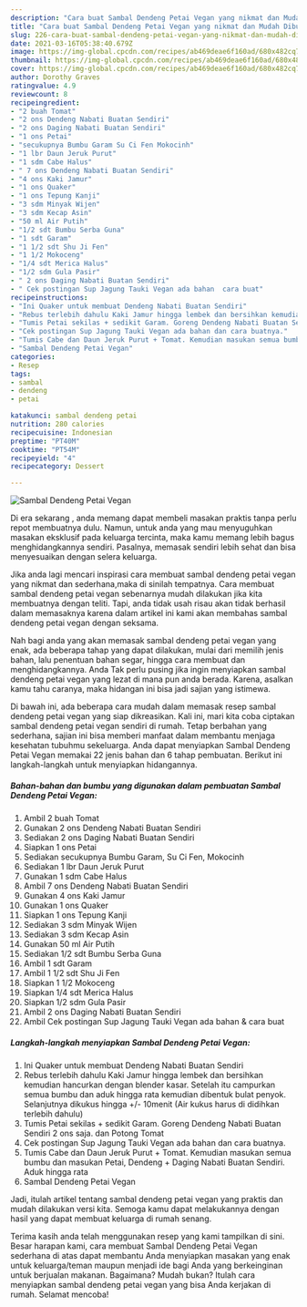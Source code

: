```yaml
---
description: "Cara buat Sambal Dendeng Petai Vegan yang nikmat dan Mudah Dibuat"
title: "Cara buat Sambal Dendeng Petai Vegan yang nikmat dan Mudah Dibuat"
slug: 226-cara-buat-sambal-dendeng-petai-vegan-yang-nikmat-dan-mudah-dibuat
date: 2021-03-16T05:38:40.679Z
image: https://img-global.cpcdn.com/recipes/ab469deae6f160ad/680x482cq70/sambal-dendeng-petai-vegan-foto-resep-utama.jpg
thumbnail: https://img-global.cpcdn.com/recipes/ab469deae6f160ad/680x482cq70/sambal-dendeng-petai-vegan-foto-resep-utama.jpg
cover: https://img-global.cpcdn.com/recipes/ab469deae6f160ad/680x482cq70/sambal-dendeng-petai-vegan-foto-resep-utama.jpg
author: Dorothy Graves
ratingvalue: 4.9
reviewcount: 8
recipeingredient:
- "2 buah Tomat"
- "2 ons Dendeng Nabati Buatan Sendiri"
- "2 ons Daging Nabati Buatan Sendiri"
- "1 ons Petai"
- "secukupnya Bumbu Garam Su Ci Fen Mokocinh"
- "1 lbr Daun Jeruk Purut"
- "1 sdm Cabe Halus"
- " 7 ons Dendeng Nabati Buatan Sendiri"
- "4 ons Kaki Jamur"
- "1 ons Quaker"
- "1 ons Tepung Kanji"
- "3 sdm Minyak Wijen"
- "3 sdm Kecap Asin"
- "50 ml Air Putih"
- "1/2 sdt Bumbu Serba Guna"
- "1 sdt Garam"
- "1 1/2 sdt Shu Ji Fen"
- "1 1/2 Mokoceng"
- "1/4 sdt Merica Halus"
- "1/2 sdm Gula Pasir"
- " 2 ons Daging Nabati Buatan Sendiri"
- " Cek postingan Sup Jagung Tauki Vegan ada bahan  cara buat"
recipeinstructions:
- "Ini Quaker untuk membuat Dendeng Nabati Buatan Sendiri"
- "Rebus terlebih dahulu Kaki Jamur hingga lembek dan bersihkan kemudian hancurkan dengan blender kasar. Setelah itu campurkan semua bumbu dan aduk hingga rata kemudian dibentuk bulat penyok. Selanjutnya dikukus hingga +/- 10menit (Air kukus harus di didihkan terlebih dahulu)"
- "Tumis Petai sekilas + sedikit Garam. Goreng Dendeng Nabati Buatan Sendiri 2 ons saja. dan Potong Tomat"
- "Cek postingan Sup Jagung Tauki Vegan ada bahan dan cara buatnya."
- "Tumis Cabe dan Daun Jeruk Purut + Tomat. Kemudian masukan semua bumbu dan masukan Petai, Dendeng + Daging Nabati Buatan Sendiri. Aduk hingga rata"
- "Sambal Dendeng Petai Vegan"
categories:
- Resep
tags:
- sambal
- dendeng
- petai

katakunci: sambal dendeng petai 
nutrition: 280 calories
recipecuisine: Indonesian
preptime: "PT40M"
cooktime: "PT54M"
recipeyield: "4"
recipecategory: Dessert

---
```



![Sambal Dendeng Petai Vegan](https://img-global.cpcdn.com/recipes/ab469deae6f160ad/680x482cq70/sambal-dendeng-petai-vegan-foto-resep-utama.jpg)

Di era  sekarang , anda memang dapat membeli masakan praktis tanpa perlu repot membuatnya dulu. Namun, untuk anda yang mau menyuguhkan masakan eksklusif pada keluarga tercinta, maka kamu memang lebih bagus menghidangkannya sendiri. Pasalnya, memasak sendiri lebih sehat dan bisa menyesuaikan dengan selera keluarga.

Jika anda lagi mencari inspirasi cara membuat sambal dendeng petai vegan yang nikmat dan sederhana,maka di sinilah tempatnya. Cara membuat sambal dendeng petai vegan  sebenarnya mudah dilakukan jika kita membuatnya dengan teliti. Tapi, anda tidak usah risau akan tidak berhasil dalam memasaknya 
karena dalam artikel ini kami akan membahas sambal dendeng petai vegan dengan seksama.  



Nah bagi anda yang akan memasak sambal dendeng petai vegan yang enak, ada beberapa tahap yang dapat dilakukan, mulai dari memilih jenis bahan, lalu penentuan bahan segar, hingga cara membuat dan menghidangkannya. Anda Tak perlu pusing jika ingin menyiapkan sambal dendeng petai vegan yang lezat di mana pun anda berada. Karena, asalkan kamu  tahu caranya, maka hidangan ini bisa jadi sajian yang istimewa.

Di bawah ini, ada beberapa cara mudah dalam memasak resep sambal dendeng petai vegan yang siap dikreasikan. Kali ini, mari kita coba ciptakan sambal dendeng petai vegan sendiri di rumah. Tetap berbahan yang sederhana, sajian ini bisa memberi manfaat dalam membantu menjaga kesehatan tubuhmu sekeluarga. Anda dapat menyiapkan Sambal Dendeng Petai Vegan memakai 22 jenis bahan dan 6 tahap pembuatan. Berikut ini langkah-langkah untuk menyiapkan hidangannya.

<!--inarticleads1-->

##### Bahan-bahan dan bumbu yang digunakan dalam pembuatan Sambal Dendeng Petai Vegan:

1. Ambil 2 buah Tomat
1. Gunakan 2 ons Dendeng Nabati Buatan Sendiri
1. Sediakan 2 ons Daging Nabati Buatan Sendiri
1. Siapkan 1 ons Petai
1. Sediakan secukupnya Bumbu Garam, Su Ci Fen, Mokocinh
1. Sediakan 1 lbr Daun Jeruk Purut
1. Gunakan 1 sdm Cabe Halus
1. Ambil  7 ons Dendeng Nabati Buatan Sendiri
1. Gunakan 4 ons Kaki Jamur
1. Gunakan 1 ons Quaker
1. Siapkan 1 ons Tepung Kanji
1. Sediakan 3 sdm Minyak Wijen
1. Sediakan 3 sdm Kecap Asin
1. Gunakan 50 ml Air Putih
1. Sediakan 1/2 sdt Bumbu Serba Guna
1. Ambil 1 sdt Garam
1. Ambil 1 1/2 sdt Shu Ji Fen
1. Siapkan 1 1/2 Mokoceng
1. Siapkan 1/4 sdt Merica Halus
1. Siapkan 1/2 sdm Gula Pasir
1. Ambil  2 ons Daging Nabati Buatan Sendiri
1. Ambil  Cek postingan Sup Jagung Tauki Vegan ada bahan &amp; cara buat




<!--inarticleads2-->

##### Langkah-langkah menyiapkan Sambal Dendeng Petai Vegan:

1. Ini Quaker untuk membuat Dendeng Nabati Buatan Sendiri
1. Rebus terlebih dahulu Kaki Jamur hingga lembek dan bersihkan kemudian hancurkan dengan blender kasar. Setelah itu campurkan semua bumbu dan aduk hingga rata kemudian dibentuk bulat penyok. Selanjutnya dikukus hingga +/- 10menit (Air kukus harus di didihkan terlebih dahulu)
1. Tumis Petai sekilas + sedikit Garam. Goreng Dendeng Nabati Buatan Sendiri 2 ons saja. dan Potong Tomat
1. Cek postingan Sup Jagung Tauki Vegan ada bahan dan cara buatnya.
1. Tumis Cabe dan Daun Jeruk Purut + Tomat. Kemudian masukan semua bumbu dan masukan Petai, Dendeng + Daging Nabati Buatan Sendiri. Aduk hingga rata
1. Sambal Dendeng Petai Vegan




Jadi, itulah artikel tentang  sambal dendeng petai vegan  yang praktis dan mudah dilakukan versi kita. Semoga kamu dapat melakukannya dengan hasil yang dapat membuat keluarga di rumah senang. 

Terima kasih anda telah menggunakan resep yang kami tampilkan di sini. Besar harapan kami, cara membuat  Sambal Dendeng Petai Vegan sederhana di atas dapat membantu Anda menyiapkan masakan yang enak untuk keluarga/teman maupun menjadi ide bagi Anda yang berkeinginan untuk berjualan makanan. Bagaimana? Mudah bukan? Itulah cara menyiapkan sambal dendeng petai vegan yang bisa Anda kerjakan di rumah. Selamat mencoba!

